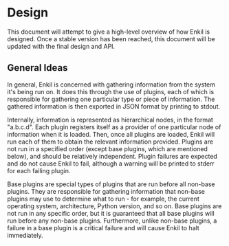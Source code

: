 Design
======

This document will attempt to give a high-level overview of how Enkil is designed.  Once a stable version has been reached, this document will be updated with the final design and API.

General Ideas
-------------

In general, Enkil is concerned with gathering information from the system it's being run on.  It does this through the use of plugins, each of which is responsible for gathering one particular type or piece of information.  The gathered information is then exported in JSON format by printing to stdout.

Internally, information is represented as hierarchical nodes, in the format "a.b.c.d".  Each plugin registers itself as a provider of one particular node of information when it is loaded.  Then, once all plugins are loaded, Enkil will run each of them to obtain the relevant information provided.  Plugins are not run in a specified order (except base plugins, which are mentioned below), and should be relatively independent.  Plugin failures are expected and do not cause Enkil to fail, although a warning will be printed to stderr for each failing plugin.

Base plugins are special types of plugins that are run before all non-base plugins.  They are responsible for gathering information that non-base plugins may use to determine what to run - for example, the current operating system, architecture, Python version, and so on.  Base plugins are not run in any specific order, but it is guaranteed that all base plugins will run before any non-base plugins.  Furthermore, unlike non-base plugins, a failure in a base plugin is a critical failure and will cause Enkil to halt immediately.
